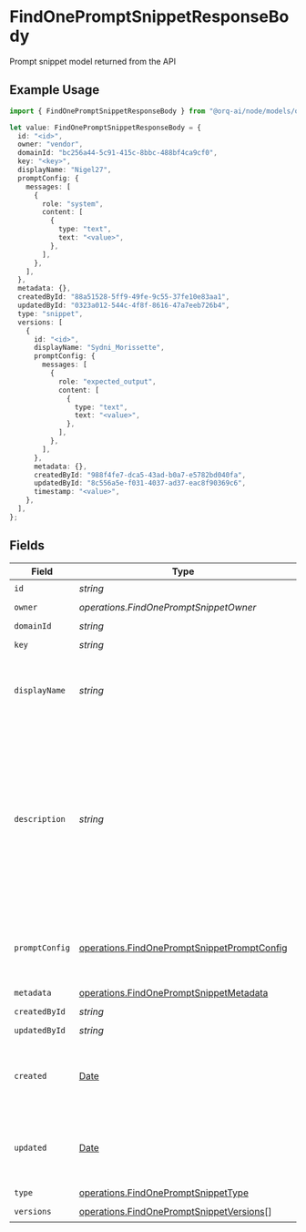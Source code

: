 # FindOnePromptSnippetResponseBody

Prompt snippet model returned from the API

## Example Usage

```typescript
import { FindOnePromptSnippetResponseBody } from "@orq-ai/node/models/operations";

let value: FindOnePromptSnippetResponseBody = {
  id: "<id>",
  owner: "vendor",
  domainId: "bc256a44-5c91-415c-8bbc-488bf4ca9cf0",
  key: "<key>",
  displayName: "Nigel27",
  promptConfig: {
    messages: [
      {
        role: "system",
        content: [
          {
            type: "text",
            text: "<value>",
          },
        ],
      },
    ],
  },
  metadata: {},
  createdById: "88a51528-5ff9-49fe-9c55-37fe10e83aa1",
  updatedById: "0323a012-544c-4f8f-8616-47a7eeb726b4",
  type: "snippet",
  versions: [
    {
      id: "<id>",
      displayName: "Sydni_Morissette",
      promptConfig: {
        messages: [
          {
            role: "expected_output",
            content: [
              {
                type: "text",
                text: "<value>",
              },
            ],
          },
        ],
      },
      metadata: {},
      createdById: "988f4fe7-dca5-43ad-b0a7-e5782bd040fa",
      updatedById: "8c556a5e-f031-4037-ad37-eac8f90369c6",
      timestamp: "<value>",
    },
  ],
};
```

## Fields

| Field                                                                                                                                                              | Type                                                                                                                                                               | Required                                                                                                                                                           | Description                                                                                                                                                        |
| ------------------------------------------------------------------------------------------------------------------------------------------------------------------ | ------------------------------------------------------------------------------------------------------------------------------------------------------------------ | ------------------------------------------------------------------------------------------------------------------------------------------------------------------ | ------------------------------------------------------------------------------------------------------------------------------------------------------------------ |
| `id`                                                                                                                                                               | *string*                                                                                                                                                           | :heavy_check_mark:                                                                                                                                                 | N/A                                                                                                                                                                |
| `owner`                                                                                                                                                            | *operations.FindOnePromptSnippetOwner*                                                                                                                             | :heavy_check_mark:                                                                                                                                                 | N/A                                                                                                                                                                |
| `domainId`                                                                                                                                                         | *string*                                                                                                                                                           | :heavy_check_mark:                                                                                                                                                 | N/A                                                                                                                                                                |
| `key`                                                                                                                                                              | *string*                                                                                                                                                           | :heavy_check_mark:                                                                                                                                                 | N/A                                                                                                                                                                |
| `displayName`                                                                                                                                                      | *string*                                                                                                                                                           | :heavy_check_mark:                                                                                                                                                 | The prompt snippet’s name, meant to be displayable in the UI.                                                                                                      |
| `description`                                                                                                                                                      | *string*                                                                                                                                                           | :heavy_minus_sign:                                                                                                                                                 | The prompt snippet’s description, meant to be displayable in the UI. Use this field to optionally store a long form explanation of the prompt for your own purpose |
| `promptConfig`                                                                                                                                                     | [operations.FindOnePromptSnippetPromptConfig](../../models/operations/findonepromptsnippetpromptconfig.md)                                                         | :heavy_check_mark:                                                                                                                                                 | A list of messages compatible with the openAI schema                                                                                                               |
| `metadata`                                                                                                                                                         | [operations.FindOnePromptSnippetMetadata](../../models/operations/findonepromptsnippetmetadata.md)                                                                 | :heavy_check_mark:                                                                                                                                                 | N/A                                                                                                                                                                |
| `createdById`                                                                                                                                                      | *string*                                                                                                                                                           | :heavy_check_mark:                                                                                                                                                 | N/A                                                                                                                                                                |
| `updatedById`                                                                                                                                                      | *string*                                                                                                                                                           | :heavy_check_mark:                                                                                                                                                 | N/A                                                                                                                                                                |
| `created`                                                                                                                                                          | [Date](https://developer.mozilla.org/en-US/docs/Web/JavaScript/Reference/Global_Objects/Date)                                                                      | :heavy_minus_sign:                                                                                                                                                 | The date and time the resource was created                                                                                                                         |
| `updated`                                                                                                                                                          | [Date](https://developer.mozilla.org/en-US/docs/Web/JavaScript/Reference/Global_Objects/Date)                                                                      | :heavy_minus_sign:                                                                                                                                                 | The date and time the resource was last updated                                                                                                                    |
| `type`                                                                                                                                                             | [operations.FindOnePromptSnippetType](../../models/operations/findonepromptsnippettype.md)                                                                         | :heavy_check_mark:                                                                                                                                                 | N/A                                                                                                                                                                |
| `versions`                                                                                                                                                         | [operations.FindOnePromptSnippetVersions](../../models/operations/findonepromptsnippetversions.md)[]                                                               | :heavy_check_mark:                                                                                                                                                 | N/A                                                                                                                                                                |
